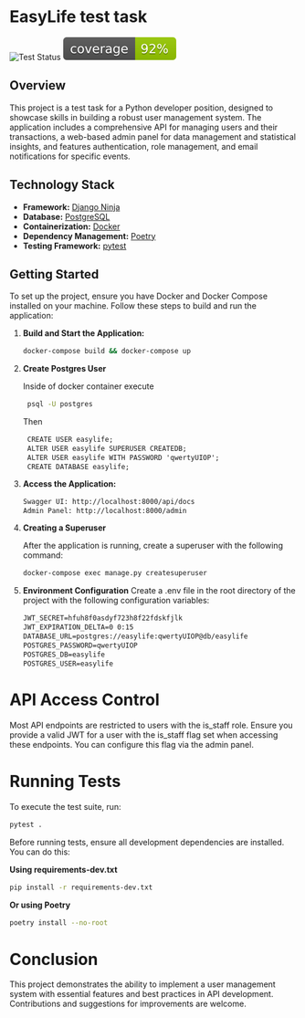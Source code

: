 # EasyLife test task
![Test Status](https://github.com/krch-su/easylife/actions/workflows/ci.yml/badge.svg)
![Coverage Status](./.github/coverage.svg)


## Overview

This project is a test task for a Python developer position, designed to showcase skills in building a robust user management system. The application includes a comprehensive API for managing users and their transactions, a web-based admin panel for data management and statistical insights, and features authentication, role management, and email notifications for specific events.

## Technology Stack

- **Framework:** [Django Ninja](https://django-ninja.rest-framework.com/)
- **Database:** [PostgreSQL](https://www.postgresql.org/)
- **Containerization:** [Docker](https://www.docker.com/)
- **Dependency Management:** [Poetry](https://python-poetry.org/)
- **Testing Framework:** [pytest](https://docs.pytest.org/en/stable/)

## Getting Started

To set up the project, ensure you have Docker and Docker Compose installed on your machine. Follow these steps to build and run the application:

1. **Build and Start the Application:**
    ```bash
    docker-compose build && docker-compose up
    ```
2. **Create Postgres User**

   Inside of docker container execute
   ```bash
    psql -U postgres
    ```
   
   Then
   ```postgres-sql   
    CREATE USER easylife;
    ALTER USER easylife SUPERUSER CREATEDB;
    ALTER USER easylife WITH PASSWORD 'qwertyUIOP';
    CREATE DATABASE easylife;
   ```

3. **Access the Application:**
    ```
    Swagger UI: http://localhost:8000/api/docs
    Admin Panel: http://localhost:8000/admin
    ```
   
4. **Creating a Superuser**

   After the application is running, create a superuser with the following command:

   ```bash
   docker-compose exec manage.py createsuperuser
   ```

5. **Environment Configuration**
Create a .env file in the root directory of the project with the following configuration variables:

   ```dotenv
   JWT_SECRET=hfuh8f0asdyf723h8f22fdskfjlk
   JWT_EXPIRATION_DELTA=0 0:15
   DATABASE_URL=postgres://easylife:qwertyUIOP@db/easylife
   POSTGRES_PASSWORD=qwertyUIOP
   POSTGRES_DB=easylife
   POSTGRES_USER=easylife
   ```

# API Access Control

Most API endpoints are restricted to users with the is_staff role. Ensure you provide a valid JWT for a user with the is_staff flag set when accessing these endpoints. You can configure this flag via the admin panel.

# Running Tests
To execute the test suite, run:

```bash
pytest .
```

Before running tests, ensure all development dependencies are installed. You can do this:

**Using requirements-dev.txt**
```bash
pip install -r requirements-dev.txt
```


**Or using Poetry**
```bash
poetry install --no-root
```

# Conclusion
This project demonstrates the ability to implement a user management system with essential features and best practices in API development. Contributions and suggestions for improvements are welcome.

